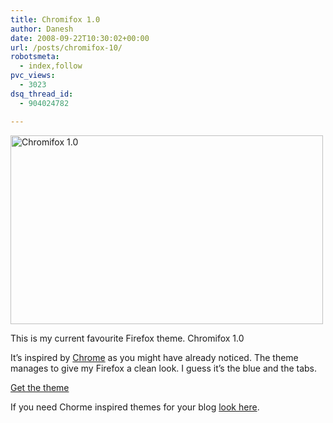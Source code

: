 ```yaml
---
title: Chromifox 1.0
author: Danesh
date: 2008-09-22T10:30:02+00:00
url: /posts/chromifox-10/
robotsmeta:
  - index,follow
pvc_views:
  - 3023
dsq_thread_id:
  - 904024782

---
```

[<img loading="lazy" src="http://farm4.static.flickr.com/3215/2878887714_2308b358a9.jpg" alt="Chromifox 1.0" width="500" height="302" />][1]

This is my current favourite Firefox theme. Chromifox 1.0

It&#8217;s inspired by [Chrome][2] as you might have already noticed. The theme manages to give my Firefox a clean look. I guess it&#8217;s the blue and the tabs.

[Get the theme][3]

If you need Chorme inspired themes for your blog [look here][4].

 [1]: http://www.flickr.com/photos/dannyportal/2878887714/ "Chromifox 1.0 by Danesh Manoharan, on Flickr"
 [2]: http://www.google.com/chrome
 [3]: https://addons.mozilla.org/en-US/firefox/addon/8782
 [4]: http://www.liewcf.com/blog/archives/2008/09/google-chrome-blog-theme-for-wordpress-and-blogspot/